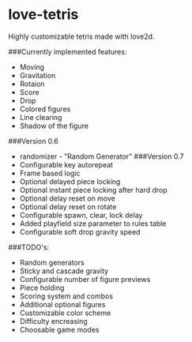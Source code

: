 love-tetris
===========

Highly customizable tetris made with love2d.

###Currently implemented features:
- Moving
- Gravitation
- Rotaion
- Score
- Drop
- Colored figures
- Line clearing
- Shadow of the figure

###Version 0.6
- randomizer - "Random Generator"
###Version 0.7
- Configurable key autorepeat
- Frame based logic
- Optional delayed piece locking
- Optional instant piece locking after hard drop
- Optional delay reset on move
- Optional delay reset on rotate
- Configurable spawn, clear, lock delay
- Added playfield size parameter to rules table
- Configurable soft drop gravity speed

###TODO's:
- Random generators
- Sticky and cascade gravity
- Configurable number of figure previews
- Piece holding
- Scoring system and combos
- Additional optional figures
- Customizable color scheme
- Difficulty encreasing
- Choosable game modes